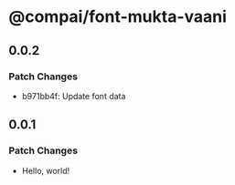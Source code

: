 # @compai/font-mukta-vaani

## 0.0.2

### Patch Changes

- b971bb4f: Update font data

## 0.0.1

### Patch Changes

- Hello, world!
